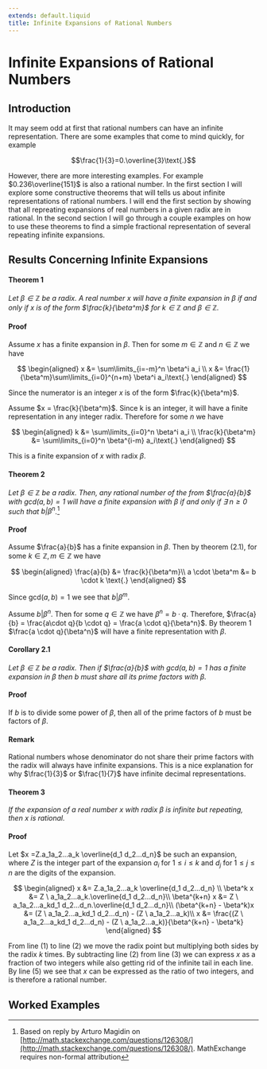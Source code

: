 ```yaml
---
extends: default.liquid
title: Infinite Expansions of Rational Numbers
---
```

# Infinite Expansions of Rational Numbers

## Introduction

It may seem odd at first that rational numbers can have an infinite representation. There are some examples that come to mind quickly, for example

$$\frac{1}{3}=0.\overline{3}\text{.}$$

However, there are more interesting examples. For example $0.236\overline{151}$ is also a rational number. In the first section I will explore some constructive theorems that will tells us about infinite representations of rational numbers. I will end the first section by showing that all repreating expansions of real numbers in a given radix are in rational. In the second section I will go through a couple examples on how to use these theorems to find a simple fractional representation of several repeating infinite expansions.

## Results Concerning Infinite Expansions

#### Theorem 1

<i>Let $\beta \in \mathbb{Z}$ be a radix. A real number $x$ will have a finite expansion in $\beta$ if and only if $x$ is of the form $\frac{k}{\beta^m}$ for $k \in \mathbb{Z}$ and $\beta \in \mathbb{Z}$.</i>

#### Proof

Assume $x$ has a finite expansion in $\beta$. Then for some $m \in \mathbb{Z}$ and $n \in \mathbb{Z}$ we have

$$
\begin{aligned}
x &= \sum\limits_{i=-m}^n \beta^i a_i \\
x &= \frac{1}{\beta^m}\sum\limits_{i=0}^{n+m} \beta^i a_i\text{.}
\end{aligned}
$$

Since the numerator is an integer $x$ is of the form  $\frac{k}{\beta^m}$.

Assume $x = \frac{k}{\beta^m}$. Since k is an integer, it will have a finite representation in any integer radix. Therefore for some $n$ we have

$$
\begin{aligned}
k &= \sum\limits_{i=0}^n \beta^i a_i \\
\frac{k}{\beta^m} &= \sum\limits_{i=0}^n \beta^{i-m} a_i\text{.}
\end{aligned}
$$

This is a finite expansion of $x$ with radix $\beta$.

#### Theorem 2

<i>Let $\beta \in \mathbb{Z}$ be a radix. Then, any rational number of the from $\frac{a}{b}$ with $\text{gcd}(a,b)=1$ will have a finite expansion with $\beta$ if and only if $\exists \ n \geq 0$ such that $b | \beta^n$.</i>[^1]

#### Proof

Assume $\frac{a}{b}$ has a finite expansion in $\beta$. Then by theorem (2.1), for some $k \in \mathbb{Z} , m \in \mathbb{Z}$ we have

$$
\begin{aligned}
\frac{a}{b} &= \frac{k}{\beta^m}\\
a \cdot \beta^m &= b \cdot k \text{.}
\end{aligned}
$$

Since $\text{gcd}(a,b)=1$ we see that $b | \beta^m$.

Assume $b | \beta^n$. Then for some $q \in \mathbb{Z}$ we have $\beta^n = b\cdot q$. Therefore, $\frac{a}{b} = \frac{a\cdot q}{b \cdot q} = \frac{a \cdot q}{\beta^n}$. By theorem 1 $\frac{a \cdot q}{\beta^n}$ will have a finite representation with $\beta$.

#### Corollary 2.1

<i>Let $\beta \in \mathbb{Z}$ be a radix. Then if $\frac{a}{b}$ with $\text{gcd}(a,b)=1$ has a finite expansion in $\beta$ then $b$ must share all its prime factors with $\beta$.</i>

#### Proof

If $b$ is to divide some power of $\beta$, then all of the prime factors of $b$ must be factors of $\beta$.

#### Remark

Rational numbers whose denominator do not share their prime factors with the radix will always have infinite expansions. This is a nice explanation for why $\frac{1}{3}$ or $\frac{1}{7}$ have infinite decimal representations.

#### Theorem 3

<i>If the expansion of a real number $x$ with radix $\beta$ is infinite but repeating, then $x$ is rational.</i>

#### Proof

Let $x =Z.a_1a_2...a_k \overline{d_1 d_2...d_n}$ be such an expansion, where $Z$ is the integer part of the expansion $a_i$ for $1 \leq i \leq k$ and $d_j$ for $1 \leq j \leq n$ are the digits of the expansion.

$$
\begin{aligned}
x &= Z.a_1a_2...a_k \overline{d_1 d_2...d_n} \\
\beta^k x &= Z \ a_1a_2...a_k.\overline{d_1 d_2...d_n}\\
\beta^{k+n} x &= Z \ a_1a_2...a_kd_1 d_2...d_n.\overline{d_1 d_2...d_n}\\
(\beta^{k+n} - \beta^k)x &= (Z \ a_1a_2...a_kd_1 d_2...d_n) - (Z \ a_1a_2...a_k)\\
x &= \frac{(Z \ a_1a_2...a_kd_1 d_2...d_n) - (Z \ a_1a_2...a_k)}{\beta^{k+n} - \beta^k}
\end{aligned}
$$

From line (1) to line (2) we move the radix point but multiplying both sides by the radix $k$ times. By subtracting line (2) from line (3) we can express $x$ as a fraction of two integers while also getting rid of the infinite tail in each line. By line (5) we see that $x$  can be expressed as the ratio of two integers, and is therefore a rational number.

## Worked Examples

[^1]:Based on reply by Arturo Magidin on [http://math.stackexchange.com/questions/126308/](http://math.stackexchange.com/questions/126308/). MathExchange requires non-formal attribution

